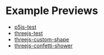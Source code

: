 # Example Previews
* [p5js-test](https://htmlpreview.github.io/?https://github.com/EthanThatOneKid/3D/blob/master/examples/p5js-test/index.html)
* [threejs-test](https://htmlpreview.github.io/?https://github.com/EthanThatOneKid/3D/blob/master/examples/threejs-test/index.html)
* [threejs-custom-shape](https://htmlpreview.github.io/?https://github.com/EthanThatOneKid/3D/blob/master/examples/threejs-custom-shape/index.html)
* [threejs-confetti-shower](https://htmlpreview.github.io/?https://github.com/EthanThatOneKid/3D/blob/master/examples/threejs-confetti-shower/index.html)
